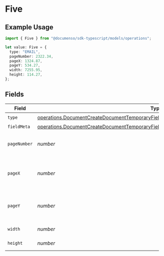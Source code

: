 # Five

## Example Usage

```typescript
import { Five } from "@documenso/sdk-typescript/models/operations";

let value: Five = {
  type: "EMAIL",
  pageNumber: 2322.34,
  pageX: 1324.87,
  pageY: 534.27,
  width: 7255.95,
  height: 114.27,
};
```

## Fields

| Field                                                                                                                                                                                                  | Type                                                                                                                                                                                                   | Required                                                                                                                                                                                               | Description                                                                                                                                                                                            |
| ------------------------------------------------------------------------------------------------------------------------------------------------------------------------------------------------------ | ------------------------------------------------------------------------------------------------------------------------------------------------------------------------------------------------------ | ------------------------------------------------------------------------------------------------------------------------------------------------------------------------------------------------------ | ------------------------------------------------------------------------------------------------------------------------------------------------------------------------------------------------------ |
| `type`                                                                                                                                                                                                 | [operations.DocumentCreateDocumentTemporaryFieldsDocumentsRequestRequestBodyRecipientsType](../../models/operations/documentcreatedocumenttemporaryfieldsdocumentsrequestrequestbodyrecipientstype.md) | :heavy_check_mark:                                                                                                                                                                                     | N/A                                                                                                                                                                                                    |
| `fieldMeta`                                                                                                                                                                                            | [operations.DocumentCreateDocumentTemporaryFieldsFieldMeta](../../models/operations/documentcreatedocumenttemporaryfieldsfieldmeta.md)                                                                 | :heavy_minus_sign:                                                                                                                                                                                     | N/A                                                                                                                                                                                                    |
| `pageNumber`                                                                                                                                                                                           | *number*                                                                                                                                                                                               | :heavy_check_mark:                                                                                                                                                                                     | The page number the field will be on.                                                                                                                                                                  |
| `pageX`                                                                                                                                                                                                | *number*                                                                                                                                                                                               | :heavy_check_mark:                                                                                                                                                                                     | The X coordinate of where the field will be placed.                                                                                                                                                    |
| `pageY`                                                                                                                                                                                                | *number*                                                                                                                                                                                               | :heavy_check_mark:                                                                                                                                                                                     | The Y coordinate of where the field will be placed.                                                                                                                                                    |
| `width`                                                                                                                                                                                                | *number*                                                                                                                                                                                               | :heavy_check_mark:                                                                                                                                                                                     | The width of the field.                                                                                                                                                                                |
| `height`                                                                                                                                                                                               | *number*                                                                                                                                                                                               | :heavy_check_mark:                                                                                                                                                                                     | The height of the field.                                                                                                                                                                               |
